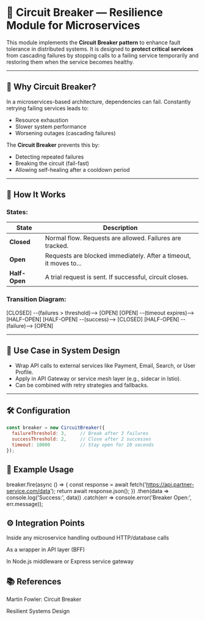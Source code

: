 # 🔌 Circuit Breaker — Resilience Module for Microservices

This module implements the **Circuit Breaker pattern** to enhance fault tolerance in distributed systems. It is designed to **protect critical services** from cascading failures by stopping calls to a failing service temporarily and restoring them when the service becomes healthy.

---

## 📐 Why Circuit Breaker?

In a microservices-based architecture, dependencies can fail. Constantly retrying failing services leads to:

- Resource exhaustion
- Slower system performance
- Worsening outages (cascading failures)

The **Circuit Breaker** prevents this by:

- Detecting repeated failures
- Breaking the circuit (fail-fast)
- Allowing self-healing after a cooldown period

---

## 🔧 How It Works

### States:

| State        | Description                                                       |
|--------------|-------------------------------------------------------------------|
| **Closed**   | Normal flow. Requests are allowed. Failures are tracked.          |
| **Open**     | Requests are blocked immediately. After a timeout, it moves to... |
| **Half-Open**| A trial request is sent. If successful, circuit closes.           |

### Transition Diagram:

[CLOSED] --(failures > threshold)--> [OPEN]
[OPEN] --(timeout expires)--> [HALF-OPEN]
[HALF-OPEN] --(success)--> [CLOSED]
[HALF-OPEN] --(failure)--> [OPEN]


---

## 🔨 Use Case in System Design

- Wrap API calls to external services like Payment, Email, Search, or User Profile.
- Apply in API Gateway or service mesh layer (e.g., sidecar in Istio).
- Can be combined with retry strategies and fallbacks.

---

## 🛠️ Configuration

```js
const breaker = new CircuitBreaker({
  failureThreshold: 3,     // Break after 3 failures
  successThreshold: 2,     // Close after 2 successes
  timeout: 10000           // Stay open for 10 seconds
});
 ```

## 🧪 Example Usage

breaker.fire(async () => {
  const response = await fetch('https://api.partner-service.com/data');
  return await response.json();
})
.then(data => console.log('Success:', data))
.catch(err => console.error('Breaker Open:', err.message));

## ⚙️ Integration Points
Inside any microservice handling outbound HTTP/database calls

As a wrapper in API layer (BFF)

In Node.js middleware or Express service gateway


## 📚 References
Martin Fowler: Circuit Breaker

Resilient Systems Design